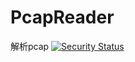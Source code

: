 # PcapReader
解析pcap
[![Security Status](https://s.murphysec.com/badge/Lgdck/PcapReader.svg)](https://www.murphysec.com/p/Lgdck/PcapReader)
